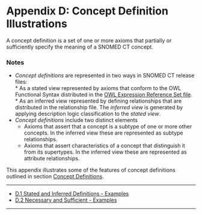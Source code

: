 # Appendix D: Concept Definition Illustrations

A concept definition is a set of one or more axioms that partially or sufficiently specify the meaning of a SNOMED CT concept.

### Notes

* _Concept definitions_ are represented in two ways in SNOMED CT release files:\
  \* As a stated view represented by axioms that conform to the OWL Functional Syntax distributed in the [OWL Expression Reference Set file](../appendix-b.-specification-reference-information/o/owl-expression-reference-set-file.md).\
  \* As an inferred view represented by defining relationships that are distributed in the relationship file. The _inferred view_ is generated by applying description logic classification to the _stated view_.
* _Concept definitions_ include two distinct elements
  * Axioms that assert that a concept is a subtype of one or more other concepts. In the inferred view these are represented as subtype relationships.
  * Axioms that assert characteristics of a concept that distinguish it from its supertypes. In the inferred view these are represented as attribute relationships.

This appendix illustrates some of the features of concept definitions outlined in section [Concept Definitions](../../logical-model/2.3-concept-definitions/).

***

* [D.1 Stated and Inferred Definitions - Examples](d1-stated-and-inferred-definitions-examples.md)
* [D.2 Necessary and Sufficient - Examples](d2-necessary-and-sufficient-examples.md)

***

